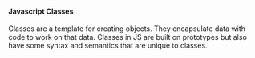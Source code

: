 #### Javascript Classes

Classes are a template for creating objects. They encapsulate data with code to work on that data. Classes in JS are built on prototypes but also have some syntax and semantics that are unique to classes.